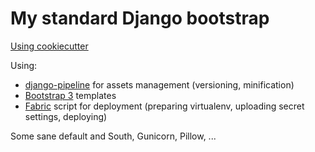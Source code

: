 # My standard Django bootstrap #

[Using cookiecutter](https://github.com/audreyr/cookiecutter)

Using:

*	[django-pipeline](https://pypi.python.org/pypi/django-pipeline/) for assets management (versioning, minification)
*	[Bootstrap 3](https://github.com/dyve/django-bootstrap3) templates
*	[Fabric](http://www.fabfile.org/) script for deployment (preparing virtualenv, uploading secret settings, deploying)

Some sane default and South, Gunicorn, Pillow, ...
